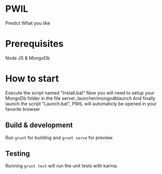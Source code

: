 # PWIL

Predict What you like

# Prerequisites

Node JS & MongoDb

# How to start

Execute the script named "Install.bat"
Now you will need to setup your MongoDb folder in the file server_launcher/mongodblaunch
And finally launch the script "Launch.bat", PWIL will automaticly be opened in your favorite browser

## Build & development

Run `grunt` for building and `grunt serve` for preview.

## Testing

Running `grunt test` will run the unit tests with karma.
